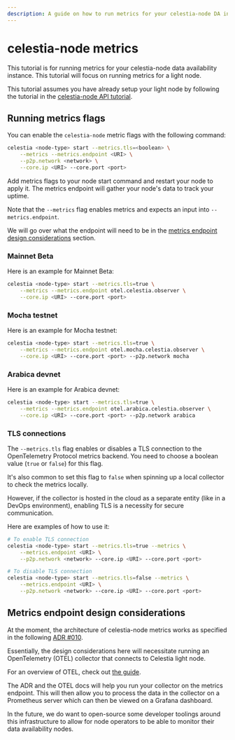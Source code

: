 ```yaml
---
description: A guide on how to run metrics for your celestia-node DA instance.
---
```


# celestia-node metrics

This tutorial is for running metrics for your celestia-node data
availability instance. This tutorial will focus on running metrics for a light node.

This tutorial assumes you have already setup your light node
by following the tutorial in the
[celestia-node API tutorial](/tutorials/node-tutorial.md).

## Running metrics flags

You can enable the `celestia-node` metric flags with the following
command:

```sh
celestia <node-type> start --metrics.tls=<boolean> \
    --metrics --metrics.endpoint <URI> \
    --p2p.network <network> \
    --core.ip <URI> --core.port <port>
```

Add metrics flags to your node start command and restart your node to apply it.
The metrics endpoint will gather your node's data to track your uptime.

Note that the `--metrics` flag enables metrics and expects
an input into `--metrics.endpoint`.

We will go over what the endpoint will need to be in the
[metrics endpoint design considerations](#metrics-endpoint-design-considerations)
section.

### Mainnet Beta

Here is an example for Mainnet Beta:

```sh
celestia <node-type> start --metrics.tls=true \
    --metrics --metrics.endpoint otel.celestia.observer \
    --core.ip <URI> --core.port <port>
```

### Mocha testnet

Here is an example for Mocha testnet:

```sh
celestia <node-type> start --metrics.tls=true \
    --metrics --metrics.endpoint otel.mocha.celestia.observer \
    --core.ip <URI> --core.port <port> --p2p.network mocha
```

### Arabica devnet

Here is an example for Arabica devnet:

```sh
celestia <node-type> start --metrics.tls=true \
    --metrics --metrics.endpoint otel.arabica.celestia.observer \
    --core.ip <URI> --core.port <port> --p2p.network arabica
```

### TLS connections

The `--metrics.tls` flag enables or disables a TLS connection to the
OpenTelemetry Protocol metrics backend. You need to choose a boolean
value (`true` or `false`) for this flag.

It's also common to set this flag to `false` when spinning up a local
collector
to check the metrics locally.

However, if the collector is hosted in the cloud as a separate entity
(like in a DevOps environment), enabling TLS is a necessity for secure
communication.

Here are examples of how to use it:

```bash
# To enable TLS connection
celestia <node-type> start --metrics.tls=true --metrics \
    --metrics.endpoint <URI> \
    --p2p.network <network> --core.ip <URI> --core.port <port>

# To disable TLS connection
celestia <node-type> start --metrics.tls=false --metrics \
    --metrics.endpoint <URI> \
    --p2p.network <network> --core.ip <URI> --core.port <port>
```

## Metrics endpoint design considerations

At the moment, the architecture of celestia-node metrics
works as specified in the following [ADR #010](https://github.com/celestiaorg/celestia-node/blob/main/docs/adr/adr-010-incentivized-testnet-monitoring.md).

Essentially, the design considerations here will necessitate
running an OpenTelemetry (OTEL) collector that connects to Celestia
light node.

For an overview of OTEL, check out [the guide](https://opentelemetry.io/docs/collector).

The ADR and the OTEL docs will help you run your collector on the metrics endpoint.
This will then allow you to process the data in the collector on a
Prometheus server which can then be viewed on a Grafana dashboard.

In the future, we do want to open-source some developer toolings around
this infrastructure to allow for node operators to be able to monitor
their data availability nodes.
